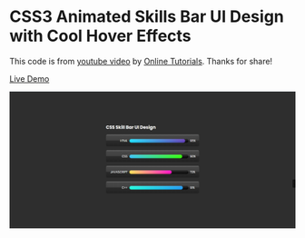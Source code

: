 # CSS3 Animated Skills Bar UI Design with Cool Hover Effects

This code is from [youtube video](https://www.youtube.com/watch?v=bvUMzFMiIbk&t=0s) by [Online Tutorials](https://www.youtube.com/channel/UCbwXnUipZsLfUckBPsC7Jog). Thanks for share!

[Live Demo](https://yangshun.win/Learn-To-Use/Front-End/CSS-Effect/2019/11/30-Skills-Bar-UI-Design-with-Cool-Hover-Effects/index.html)

![](effect.png)